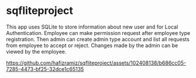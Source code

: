 # sqfliteproject
This app uses SQLite to store information about new user and for Local Authentication. Employee can make permission request after employee type registration. Then admin can create admin type account and list all requests from employee to accept or reject. Changes made by the admin can be viewed by the employee.

https://github.com/hafizramiz/sqfliteproject/assets/102408138/b686cc05-7285-4473-bf25-32dce1c65135
